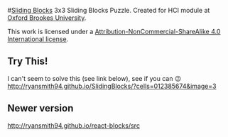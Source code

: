 #[Sliding Blocks](http://ryansmith94.github.io/SlidingBlocks)
3x3 Sliding Blocks Puzzle. Created for HCI module at [Oxford Brookes University](brookes.ac.uk).

This work is licensed under a [Attribution-NonCommercial-ShareAlike 4.0 International
license](https://gist.githubusercontent.com/ryansmith94/b947ee33d7bfffff9d16/raw/bcd4b00739543c4a215a1f60538d899e2c22cdfd/BY-NC-SA.txt).


## Try This!
I can't seem to solve this (see link below), see if you can :wink:   
http://ryansmith94.github.io/SlidingBlocks/?cells=012385674&image=3

## Newer version
http://ryansmith94.github.io/react-blocks/src
